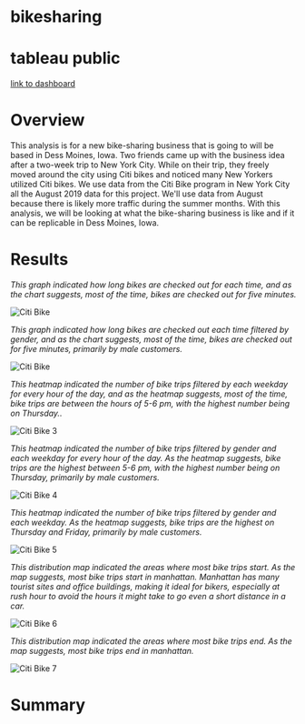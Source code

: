 # bikesharing

# tableau public

[link to dashboard](https://public.tableau.com/profile/wengelawit.f.dedebar#!/vizhome/CitiBikeCruisin/CitiBike)

# Overview 

This analysis is for a new bike-sharing business that is going to will be based in Dess Moines, Iowa. Two friends came up with the business idea after a two-week trip to New York City. While on their trip, they freely moved around the city using Citi bikes and noticed many New Yorkers utilized Citi bikes.  We use data from the Citi Bike program in New York City all the August 2019 data for this project. We'll use data from August because there is likely more traffic during the summer months. With this analysis, we will be looking at what the bike-sharing business is like and if it can be replicable in Dess Moines, Iowa.

# Results

_This graph indicated how long bikes are checked out for each time, and as the chart suggests, most of the time, bikes are checked out for five minutes._ 

![Citi Bike](https://user-images.githubusercontent.com/74740339/111091098-e2b56e00-84ff-11eb-89fd-745143f71534.png)

_This graph indicated how long bikes are checked out each time filtered by gender, and as the chart suggests, most of the time, bikes are checked out for five minutes, primarily by male customers._

![Citi Bike](https://user-images.githubusercontent.com/74740339/111093467-ff08d900-8506-11eb-9fe0-45be4f4ebb0f.png)

_This heatmap indicated the number of bike trips filtered by each weekday for every hour of the day, and as the heatmap suggests, most of the time, bike trips are between the hours of 5-6 pm, with the highest number being on Thursday.._

![Citi Bike 3](https://user-images.githubusercontent.com/74740339/111094042-5b202d00-8508-11eb-81bc-9d782e8f8ad1.png)

_This heatmap indicated the number of bike trips filtered by gender and each weekday for every hour of the day. As the heatmap suggests, bike trips are the highest  between 5-6 pm, with the highest number being on Thursday, primarily by male customers._

![Citi Bike 4](https://user-images.githubusercontent.com/74740339/111094540-7f303e00-8509-11eb-82dc-1e7f553f176a.png)

_This heatmap indicated the number of bike trips filtered by gender and each weekday. As the heatmap suggests, bike trips are the highest on Thursday and Friday, primarily by male customers._

![Citi Bike 5](https://user-images.githubusercontent.com/74740339/111095002-7ee47280-850a-11eb-8f66-5f80de1e184d.png)

_This distribution map indicated the areas where most bike trips start. As the map suggests, most bike trips start in manhattan. Manhattan has many tourist sites and office buildings, making it ideal for bikers, especially at rush hour to avoid the hours it might take to go even a short distance in a car._

![Citi Bike 6](https://user-images.githubusercontent.com/74740339/111095796-3332c880-850c-11eb-9b40-f36c88b8defc.png)

_This distribution map indicated the areas where most bike trips end. As the map suggests, most bike trips end in manhattan._

![Citi Bike 7](https://user-images.githubusercontent.com/74740339/111095856-5493b480-850c-11eb-95be-51476b1815e6.png)

# Summary

